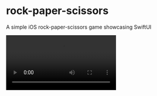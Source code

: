 # rock-paper-scissors
A simple iOS rock-paper-scissors game showcasing SwiftUI

<video src="https://user-images.githubusercontent.com/1889828/180827022-589885a8-6518-46fd-99ff-cbd89997087c.mp4" />

| Initial Screen | Victory |
| :---: | :---: |
| [<img src="https://user-images.githubusercontent.com/1889828/180827524-6d069f8b-f240-42ca-8455-e879523eecab.png" width="338" />](https://user-images.githubusercontent.com/1889828/180827524-6d069f8b-f240-42ca-8455-e879523eecab.png) | [<img src="https://user-images.githubusercontent.com/1889828/180827577-656027a0-ade1-4ebc-ae17-95ab331873cf.png" width="338" />](https://user-images.githubusercontent.com/1889828/180827577-656027a0-ade1-4ebc-ae17-95ab331873cf.png) |

| Draw | Defeat |
| :---: | :---: |
| [<img src="https://user-images.githubusercontent.com/1889828/180827636-581f12d8-3eb2-44a9-822a-d72651a9f123.png" width="338" />](https://user-images.githubusercontent.com/1889828/180827636-581f12d8-3eb2-44a9-822a-d72651a9f123.png) | [<img src="https://user-images.githubusercontent.com/1889828/180827697-9efb2cfa-a22e-402a-b6b1-782fea426af4.png" width="338" />](https://user-images.githubusercontent.com/1889828/180827697-9efb2cfa-a22e-402a-b6b1-782fea426af4.png) | 
